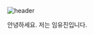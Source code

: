 ![header](https://capsule-render.vercel.app/api?type=waving&color=auto&height=150&section=header&text=안녕하세요.%20꾸준히%20발전하는%20개발자%20임유진입니다%20fontSize=15)

안녕하세요. 저는 임유진입니다.
